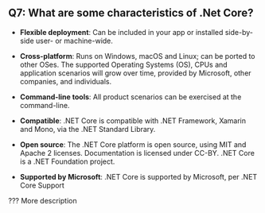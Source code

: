 ## Q7: What are some characteristics of .Net Core?

* **Flexible deployment**: Can be included in your app or installed side-by-side user- or machine-wide.

* **Cross-platform**: Runs on Windows, macOS and Linux; can be ported to other OSes. The supported Operating Systems (OS), CPUs and application scenarios will grow over time, provided by Microsoft, other companies, and individuals.

* **Command-line tools**: All product scenarios can be exercised at the command-line.

* **Compatible**: .NET Core is compatible with .NET Framework, Xamarin and Mono, via the .NET Standard Library.

* **Open source**: The .NET Core platform is open source, using MIT and Apache 2 licenses. Documentation is licensed under CC-BY. .NET Core is a .NET Foundation project.

* **Supported by Microsoft**: .NET Core is supported by Microsoft, per .NET Core Support

???
More description
